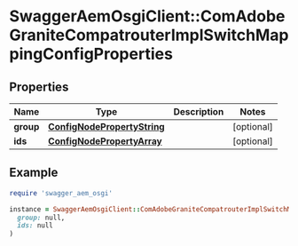 # SwaggerAemOsgiClient::ComAdobeGraniteCompatrouterImplSwitchMappingConfigProperties

## Properties

| Name | Type | Description | Notes |
| ---- | ---- | ----------- | ----- |
| **group** | [**ConfigNodePropertyString**](ConfigNodePropertyString.md) |  | [optional] |
| **ids** | [**ConfigNodePropertyArray**](ConfigNodePropertyArray.md) |  | [optional] |

## Example

```ruby
require 'swagger_aem_osgi'

instance = SwaggerAemOsgiClient::ComAdobeGraniteCompatrouterImplSwitchMappingConfigProperties.new(
  group: null,
  ids: null
)
```

